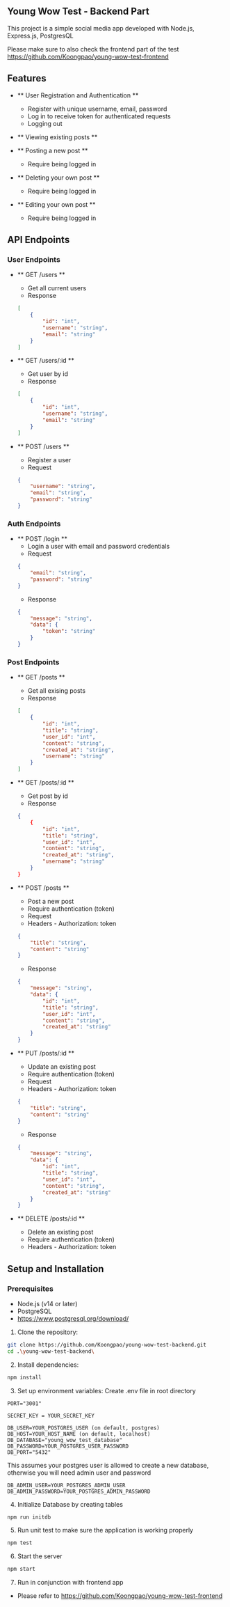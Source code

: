 ## Young Wow Test - Backend Part

This project is a simple social media app developed with Node.js, Express.js, PostgresQL

Please make sure to also check the frontend part of the test
https://github.com/Koongpao/young-wow-test-frontend

## Features

- ** User Registration and Authentication **

  - Register with unique username, email, password
  - Log in to receive token for authenticated requests
  - Logging out

- ** Viewing existing posts **
- ** Posting a new post **
  - Require being logged in
- ** Deleting your own post **
  - Require being logged in
- ** Editing your own post **
  - Require being logged in

## API Endpoints

### User Endpoints

- ** GET /users **
    - Get all current users
    - Response
    ```json
    [
        {
            "id": "int",
            "username": "string",
            "email": "string"
        }
    ]
    ```

- ** GET /users/:id **
    - Get user by id
    - Response
    ```json
    [
        {
            "id": "int",
            "username": "string",
            "email": "string"
        }
    ]
    ```

- ** POST /users **
    - Register a user
    - Request
    ```json
    {
        "username": "string",
        "email": "string",
        "password": "string"
    }
    ```

### Auth Endpoints

- ** POST /login **
    - Login a user with email and password credentials
    - Request
    ```json
    {
        "email": "string",
        "password": "string"
    }
    ```
    - Response
    ```json
    {
        "message": "string",
        "data": {
            "token": "string"
        }
    }
    ```

### Post Endpoints

- ** GET /posts **
    - Get all exising posts
    - Response
    ```json
    [
        {
            "id": "int",
            "title": "string",
            "user_id": "int",
            "content": "string",
            "created_at": "string",
            "username": "string"
        }
    ]

- ** GET /posts/:id **
    - Get post by id
    - Response
    ```json
    {
        {
            "id": "int",
            "title": "string",
            "user_id": "int",
            "content": "string",
            "created_at": "string",
            "username": "string"
        }
    }
    ```

- ** POST /posts **
    - Post a new post
    - Require authentication (token)
    - Request
    - Headers - Authorization: token
    ```json
    {
        "title": "string",
        "content": "string"
    }
    ```
    - Response
    ```json
    {
        "message": "string",
        "data": {
            "id": "int",
            "title": "string",
            "user_id": "int",
            "content": "string",
            "created_at": "string"
        }
    }
    ```

- ** PUT /posts/:id **
    - Update an existing post
    - Require authentication (token)
    - Request
    - Headers - Authorization: token
    ```json
    {
        "title": "string",
        "content": "string"
    }
    ```
    - Response
    ```json
    {
        "message": "string",
        "data": {
            "id": "int",
            "title": "string",
            "user_id": "int",
            "content": "string",
            "created_at": "string"
        }
    }
    ```

- ** DELETE /posts/:id **
    - Delete an existing post
    - Require authentication (token)
    - Headers - Authorization: token

## Setup and Installation

### Prerequisites

- Node.js (v14 or later)
- PostgreSQL
- https://www.postgresql.org/download/

1. Clone the repository:
```bash
git clone https://github.com/Koongpao/young-wow-test-backend.git
cd .\young-wow-test-backend\
```

2. Install dependencies:
```bash
npm install
```

3. Set up environment variables: Create .env file in root directory

```env
PORT="3001"

SECRET_KEY = YOUR_SECRET_KEY

DB_USER=YOUR_POSTGRES_USER (on default, postgres)
DB_HOST=YOUR_HOST_NAME (on default, localhost)
DB_DATABASE="young_wow_test_database"
DB_PASSWORD=YOUR_POSTGRES_USER_PASSWORD
DB_PORT="5432"
```

This assumes your postgres user is allowed to create a new database, otherwise you will need admin user and password
```env
DB_ADMIN_USER=YOUR_POSTGRES_ADMIN_USER
DB_ADMIN_PASSWORD=YOUR_POSTGRES_ADMIN_PASSWORD
```
4. Initialize Database by creating tables
```bash
npm run initdb
```

5. Run unit test to make sure the application is working properly
```bash
npm test
```

6. Start the server
```bash
npm start
```

7. Run in conjunction with frontend app
- Please refer to https://github.com/Koongpao/young-wow-test-frontend

